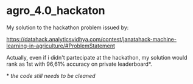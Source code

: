 # agro_4.0_hackaton

My solution to the hackathon problem issued by:

https://datahack.analyticsvidhya.com/contest/janatahack-machine-learning-in-agriculture/#ProblemStatement

Actually, even if i didn't partecipate at the hackathon, my solution would rank as 1st with 96,61% accuracy on private leaderboard*.


\* *the code still needs to be cleaned*
